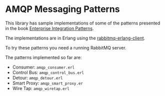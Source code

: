 # AMQP Messaging Patterns #

This library has sample implementations of some of the patterns presented in the book [Enterprise Integration Patterns](http://www.eaipatterns.com/).

The implementations are in Erlang using the [rabbitmq-erlang-client](http://www.rabbitmq.com/erlang-client-user-guide.html).

To try these patterns you need a running RabbitMQ server.

The patterns implemented so far are:

- Consumer: `amqp_consumer.erl`
- Control Bus: `amqp_control_bus.erl`
- Detour: `amqp_detour.erl`
- Smart Proxy: `amqp_smart_proxy.er`
- Wire Tap: `amqp_wiretap.erl`
